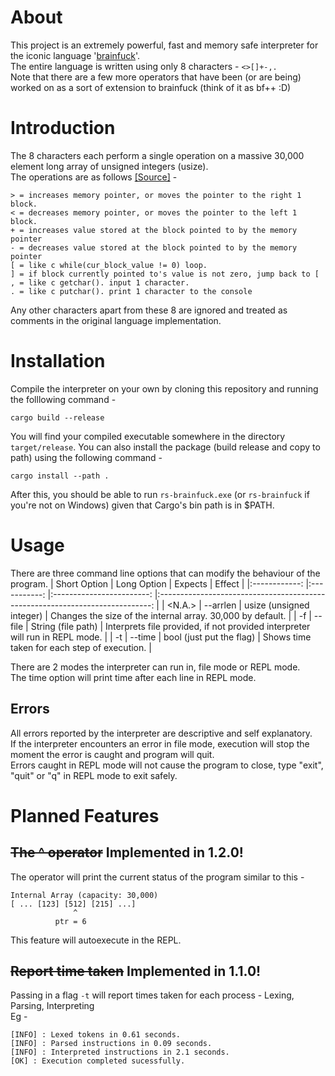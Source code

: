 # About

This project is an extremely powerful, fast and memory safe interpreter for the iconic language '[brainfuck](https://esolangs.org/wiki/Brainfuck)'.  
The entire language is written using only 8 characters - `<>[]+-,.`  
Note that there are a few more operators that have been (or are being) worked on as a sort of extension to brainfuck (think of it as bf++ :D)

# Introduction

The 8 characters each perform a single operation on a massive 30,000 element long array of unsigned integers (usize).  
The operations are as follows [[Source]](https://gist.github.com/roachhd/dce54bec8ba55fb17d3a) -

```brainfuck
> = increases memory pointer, or moves the pointer to the right 1 block.
< = decreases memory pointer, or moves the pointer to the left 1 block.
+ = increases value stored at the block pointed to by the memory pointer
- = decreases value stored at the block pointed to by the memory pointer
[ = like c while(cur_block_value != 0) loop.
] = if block currently pointed to's value is not zero, jump back to [
, = like c getchar(). input 1 character.
. = like c putchar(). print 1 character to the console
```

Any other characters apart from these 8 are ignored and treated as comments in the original language implementation.

# Installation

Compile the interpreter on your own by cloning this repository and running the folllowing command -

```
cargo build --release
```

You will find your compiled executable somewhere in the directory `target/release`.
You can also install the package (build release and copy to path) using the following command -

```
cargo install --path .
```

After this, you should be able to run `rs-brainfuck.exe` (or `rs-brainfuck` if you're not on Windows) given that Cargo's bin path is in $PATH.

# Usage

There are three command line options that can modify the behaviour of the program.
| Short Option | Long Option | Expects | Effect |
|:------------: |:-----------: |:------------------------: |:----------------------------------------------------------------------------: |
| <N.A.> | --arrlen | usize (unsigned integer) | Changes the size of the internal array. 30,000 by default. |
| -f | --file | String (file path) | Interprets file provided, if not provided interpreter will run in REPL mode. |
| -t | --time | bool (just put the flag) | Shows time taken for each step of execution. |

There are 2 modes the interpreter can run in, file mode or REPL mode.  
The time option will print time after each line in REPL mode.

## Errors

All errors reported by the interpreter are descriptive and self explanatory.  
If the interpreter encounters an error in file mode, execution will stop the moment the error is caught and program will quit.  
Errors caught in REPL mode will not cause the program to close, type "exit", "quit" or "q" in REPL mode to exit safely.

# Planned Features

## ~~The ^ operator~~ Implemented in 1.2.0!

The operator will print the current status of the program similar to this -

```
Internal Array (capacity: 30,000)
[ ... [123] [512] [215] ...]
              ^
          ptr = 6
```

This feature will autoexecute in the REPL.

## ~~Report time taken~~ Implemented in 1.1.0!

Passing in a flag `-t` will report times taken for each process - Lexing, Parsing, Interpreting  
Eg -

```
[INFO] : Lexed tokens in 0.61 seconds.
[INFO] : Parsed instructions in 0.09 seconds.
[INFO] : Interpreted instructions in 2.1 seconds.
[OK] : Execution completed sucessfully.
```
